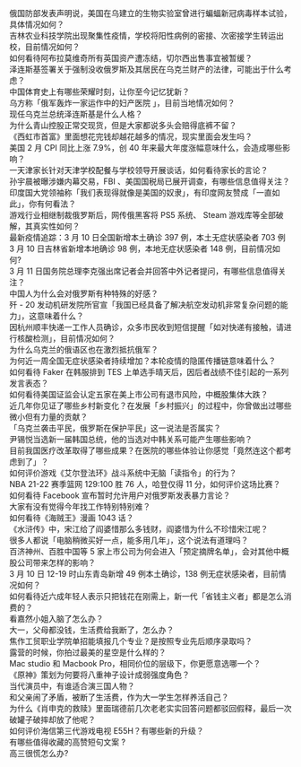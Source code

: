 俄国防部发表声明说，美国在乌建立的生物实验室曾进行蝙蝠新冠病毒样本试验，具体情况如何？  
吉林农业科技学院出现聚集性疫情，学校将阳性病例的密接、次密接学生转运出校，目前情况如何？  
如何看待阿布拉莫维奇所有英国资产遭冻结，切尔西出售事宜被暂缓？  
泽连斯基签署关于强制没收俄罗斯及其居民在乌克兰财产的法律，可能出于什么考虑？  
中国体育史上有哪些荣耀时刻，让你至今记忆犹新？  
乌方称「俄军轰炸一家运作中的妇产医院 」，目前当地情况如何？  
现任乌克兰总统泽连斯基是什么人格？  
为什么青山控股正常交现货，但是大家都说多头会赔得底裤不留？  
《西虹市首富》里面想花完钱却越花越多的情况，现实里面会发生吗？  
美国 2 月 CPI 同比上涨 7.9%，创 40 年来最大年度涨幅意味什么，会造成哪些影响？  
一天津家长针对天津学校配餐与学校领导开展谈话，如何看待家长的言论？  
孙宇晨被曝涉嫌内幕交易，FBI 、美国国税局已展开调查，有哪些信息值得关注？  
印度国大党领袖称「我们表现得就像是美国的奴隶」，有印度网友赞成「一直如此」，你有何看法？  
游戏行业相继制裁俄罗斯后，网传俄黑客将 PS5 系统、 Steam 游戏库等全部破解，其真实性如何？  
最新疫情追踪：3 月 10 日全国新增本土确诊 397 例，本土无症状感染者 703 例  
3 月 10 日吉林省新增本地确诊 98 例，本地无症状感染者 148 例，目前情况如何?  
3 月 11 日国务院总理李克强出席记者会并回答中外记者提问，有哪些信息值得关注？  
中国人为什么会对俄罗斯有种特殊的好感？  
歼 - 20 发动机研发院所官宣「我国已经具备了解决航空发动机非常复杂问题的能力」，这意味着什么？  
因杭州顺丰快递一工作人员确诊，众多市民收到短信提醒「如对快递有接触，请进行核酸检测」，目前情况如何？  
为什么乌克兰的俄语区也在激烈抵抗俄军？  
为何近一周全国无症状感染者持续增加？本轮疫情的隐匿传播链意味着什么？  
如何看待 Faker 在韩服排到 TES 上单选手晴天后，因后者战绩不佳引起的一系列发言表态？  
如何看待美国证监会认定五家在美上市公司有退市风险，中概股集体大跌？  
近几年你见证了哪些乡村新变化？在发展「乡村振兴」的过程中，你曾做出过哪些微小但有力量的贡献？  
「乌克兰袭击平民，俄罗斯在保护平民」这一说法是否属实？  
尹锡悦当选新一届韩国总统，他的当选对中韩关系可能产生哪些影响？  
目前我国医疗改革取得了哪些成果？在医院的哪些体验让你感觉「竟然连这个都考虑到了」？  
如何评价游戏《艾尔登法环》战斗系统中无脑「读指令」的行为？  
NBA 21-22 赛季篮网 129:100 胜 76 人，哈登仅得 11 分，如何评价这场比赛？  
如何看待 Facebook 宣布暂时允许用户对俄罗斯发表暴力言论？  
大家有没有觉得今年找工作特别特别难？  
如何看待《海贼王》漫画 1043 话？  
《水浒传》中，宋江给了阎婆惜那么多钱财，阎婆惜为什么不珍惜宋江呢？  
很多人都说「电脑稍微买好一点，能多用几年」，这个说法有道理吗？  
百济神州、百胜中国等 5 家上市公司为何会进入「预定摘牌名单」，会对其他中概股公司带来怎样的影响？  
3 月 10 日 12-19 时山东青岛新增 49 例本土确诊，138 例无症状感染者，目前情况如何？  
如何看待近六成年轻人表示只把钱花在刚需上，新一代「省钱主义者」都是怎么消费的？  
看嘉然小姐入脑了怎么办？  
大一，父母都没钱，生活费给我断了，怎么办？  
焦作工贸职业学院单招能填报几个专业？是按照专业先后顺序录取吗？  
露营的时候，你拍过最美的星空是什么样的？  
Mac studio 和 Macbook Pro，相同价位的层级下，你更愿意选哪一个？  
《原神》策划为何要将八重神子设计成弱强度角色？  
当代演员中，有谁适合演三国人物？  
和父亲闹了矛盾，被断了生活费，作为大一学生怎样养活自己？  
为什么《肖申克的救赎》里面瑞德前几次老老实实回答问题都驳回假释，最后一次破罐子破摔却放了他呢？  
如何评价海信第三代游戏电视 E55H？有哪些新的升级？  
有哪些值得收藏的高赞短句文案 ?  
高三很慌怎么办?  

